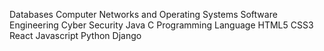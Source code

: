 Databases
Computer Networks and Operating Systems
Software Engineering
Cyber Security
Java
C Programming Language
HTML5
CSS3
React
Javascript
Python
Django
